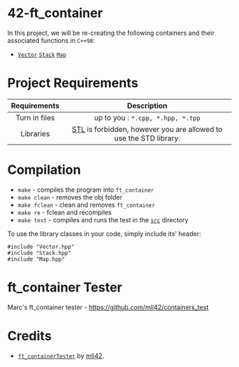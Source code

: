 # 42-ft_container

In this project, we will be re-creating the following containers and their associated functions in `C++98`:

- [`Vector`](https://cplusplus.com/reference/vector/vector/) [`Stack`](https://cplusplus.com/reference/stack/stack/) [`Map`](https://cplusplus.com/reference/map/map/)

# Project Requirements

| Requirements  |                                                Description                                                |
| :-----------: | :-------------------------------------------------------------------------------------------------------: |
| Turn in files |                                     up to you : `*.cpp, *.hpp, *.tpp`                                     |
|   Libraries   | [STL](https://cplusplus.com/reference/stl/) is forbidden, however you are allowed to use the STD library. |

# Compilation

- `make` - compiles the program into `ft_container`
- `make clean` - removes the obj folder
- `make fclean` - clean and removes `ft_container`
- `make re` - fclean and recompiles
- `make test` - compiles and runs the test in the [`src`](src/) directory

To use the library classes in your code, simply include its' header:

```
#include "Vector.hpp"
#include "Stack.hpp"
#include "Map.hpp"
```

# ft_container Tester

Marc's ft_container tester - https://github.com/mli42/containers_test

# Credits

- [`ft_containerTester`](https://github.com/mli42/containers_test) by [mli42](https://github.com/mli42).
